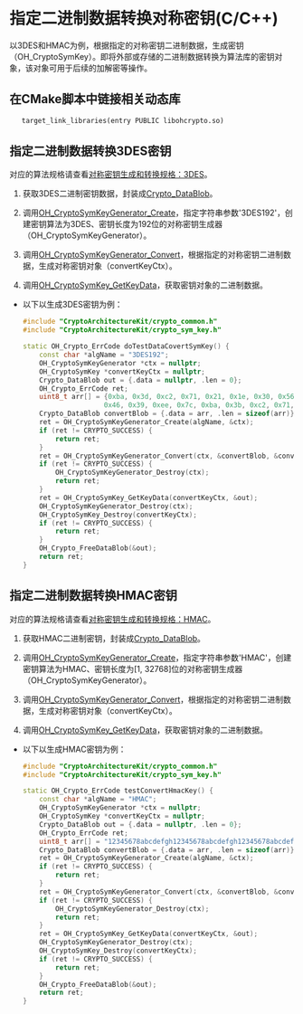 # 指定二进制数据转换对称密钥(C/C++)


以3DES和HMAC为例，根据指定的对称密钥二进制数据，生成密钥（OH_CryptoSymKey）。即将外部或存储的二进制数据转换为算法库的密钥对象，该对象可用于后续的加解密等操作。

## 在CMake脚本中链接相关动态库
```txt
   target_link_libraries(entry PUBLIC libohcrypto.so)
```

## 指定二进制数据转换3DES密钥

对应的算法规格请查看[对称密钥生成和转换规格：3DES](crypto-sym-key-generation-conversion-spec.md#3des)。

1. 获取3DES二进制密钥数据，封装成[Crypto_DataBlob](../../reference/apis-crypto-architecture-kit/_crypto_common_api.md#crypto_datablob)。

2. 调用[OH_CryptoSymKeyGenerator_Create](../../reference/apis-crypto-architecture-kit/_crypto_sym_key_api.md#oh_cryptosymkeygenerator_create)，指定字符串参数'3DES192'，创建密钥算法为3DES、密钥长度为192位的对称密钥生成器（OH_CryptoSymKeyGenerator）。

3. 调用[OH_CryptoSymKeyGenerator_Convert](../../reference/apis-crypto-architecture-kit/_crypto_sym_key_api.md#oh_cryptosymkeygenerator_convert)，根据指定的对称密钥二进制数据，生成对称密钥对象（convertKeyCtx）。

4. 调用[OH_CryptoSymKey_GetKeyData](../../reference/apis-crypto-architecture-kit/_crypto_sym_key_api.md#oh_cryptosymkey_getkeydata)，获取密钥对象的二进制数据。

- 以下以生成3DES密钥为例：

  ```c++
  #include "CryptoArchitectureKit/crypto_common.h"
  #include "CryptoArchitectureKit/crypto_sym_key.h"

  static OH_Crypto_ErrCode doTestDataCovertSymKey() {
      const char *algName = "3DES192";
      OH_CryptoSymKeyGenerator *ctx = nullptr;
      OH_CryptoSymKey *convertKeyCtx = nullptr;
      Crypto_DataBlob out = {.data = nullptr, .len = 0};
      OH_Crypto_ErrCode ret;
      uint8_t arr[] = {0xba, 0x3d, 0xc2, 0x71, 0x21, 0x1e, 0x30, 0x56, 0xad, 0x47, 0xfc, 0x5a,
                      0x46, 0x39, 0xee, 0x7c, 0xba, 0x3b, 0xc2, 0x71, 0xab, 0xa0, 0x30, 0x72};
      Crypto_DataBlob convertBlob = {.data = arr, .len = sizeof(arr)};
      ret = OH_CryptoSymKeyGenerator_Create(algName, &ctx);
      if (ret != CRYPTO_SUCCESS) {
          return ret;
      }
      ret = OH_CryptoSymKeyGenerator_Convert(ctx, &convertBlob, &convertKeyCtx);
      if (ret != CRYPTO_SUCCESS) {
          OH_CryptoSymKeyGenerator_Destroy(ctx);
          return ret;
      }
      ret = OH_CryptoSymKey_GetKeyData(convertKeyCtx, &out);
      OH_CryptoSymKeyGenerator_Destroy(ctx);
      OH_CryptoSymKey_Destroy(convertKeyCtx);
      if (ret != CRYPTO_SUCCESS) {
          return ret;
      }
      OH_Crypto_FreeDataBlob(&out);
      return ret;
  }
  ```

## 指定二进制数据转换HMAC密钥

对应的算法规格请查看[对称密钥生成和转换规格：HMAC](crypto-sym-key-generation-conversion-spec.md#hmac)。

1. 获取HMAC二进制密钥，封装成[Crypto_DataBlob](../../reference/apis-crypto-architecture-kit/_crypto_common_api.md#crypto_datablob)。

2. 调用[OH_CryptoSymKeyGenerator_Create](../../reference/apis-crypto-architecture-kit/_crypto_sym_key_api.md#oh_cryptosymkeygenerator_create)，指定字符串参数'HMAC'，创建密钥算法为HMAC、密钥长度为[1, 32768]位的对称密钥生成器（OH_CryptoSymKeyGenerator）。

3. 调用[OH_CryptoSymKeyGenerator_Convert](../../reference/apis-crypto-architecture-kit/_crypto_sym_key_api.md#oh_cryptosymkeygenerator_convert)，根据指定的对称密钥二进制数据，生成对称密钥对象（convertKeyCtx）。

4. 调用[OH_CryptoSymKey_GetKeyData](../../reference/apis-crypto-architecture-kit/_crypto_sym_key_api.md#oh_cryptosymkey_getkeydata)，获取密钥对象的二进制数据。

- 以下以生成HMAC密钥为例：

  ```c++
  #include "CryptoArchitectureKit/crypto_common.h"
  #include "CryptoArchitectureKit/crypto_sym_key.h"

  static OH_Crypto_ErrCode testConvertHmacKey() {
      const char *algName = "HMAC";
      OH_CryptoSymKeyGenerator *ctx = nullptr;
      OH_CryptoSymKey *convertKeyCtx = nullptr;
      Crypto_DataBlob out = {.data = nullptr, .len = 0};
      OH_Crypto_ErrCode ret;
      uint8_t arr[] = "12345678abcdefgh12345678abcdefgh12345678abcdefgh12345678abcdefgh";
      Crypto_DataBlob convertBlob = {.data = arr, .len = sizeof(arr)};
      ret = OH_CryptoSymKeyGenerator_Create(algName, &ctx);
      if (ret != CRYPTO_SUCCESS) {
          return ret;
      }
      ret = OH_CryptoSymKeyGenerator_Convert(ctx, &convertBlob, &convertKeyCtx);
      if (ret != CRYPTO_SUCCESS) {
          OH_CryptoSymKeyGenerator_Destroy(ctx);
          return ret;
      }
      ret = OH_CryptoSymKey_GetKeyData(convertKeyCtx, &out);
      OH_CryptoSymKeyGenerator_Destroy(ctx);
      OH_CryptoSymKey_Destroy(convertKeyCtx);
      if (ret != CRYPTO_SUCCESS) {
          return ret;
      }
      OH_Crypto_FreeDataBlob(&out);
      return ret;
  }
  ```

